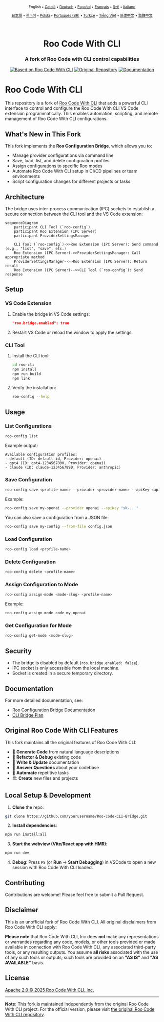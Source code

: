 <div align="center">
<sub>

English • [Català](locales/ca/README.md) • [Deutsch](locales/de/README.md) • [Español](locales/es/README.md) • [Français](locales/fr/README.md) • [हिन्दी](locales/hi/README.md) • [Italiano](locales/it/README.md)

</sub>
<sub>

[日本語](locales/ja/README.md) • [한국어](locales/ko/README.md) • [Polski](locales/pl/README.md) • [Português (BR)](locales/pt-BR/README.md) • [Türkçe](locales/tr/README.md) • [Tiếng Việt](locales/vi/README.md) • [简体中文](locales/zh-CN/README.md) • [繁體中文](locales/zh-TW/README.md)

</sub>
</div>
<br>

<div align="center">
  <h1>Roo Code With CLI</h1>
  <h3>A fork of Roo Code with CLI control capabilities</h3>
  
  <a href="https://marketplace.visualstudio.com/items?itemName=RooVeterinaryInc.roo-cline-with-cli" target="_blank"><img src="https://img.shields.io/badge/Based%20on%20Roo%20Code-blue?style=for-the-badge&logo=visualstudiocode&logoColor=white" alt="Based on Roo Code With CLI"></a>
  <a href="https://github.com/RooVetGit/Roo-Code" target="_blank"><img src="https://img.shields.io/badge/Original%20Repository-gray?style=for-the-badge&logo=github&logoColor=white" alt="Original Repository"></a>
  <a href="https://docs.roocode.com" target="_blank"><img src="https://img.shields.io/badge/Documentation-6B46C1?style=for-the-badge&logo=readthedocs&logoColor=white" alt="Documentation"></a>
  
</div>

# Roo Code With CLI

This repository is a fork of [Roo Code With CLI](https://github.com/RooVetGit/Roo-Code) that adds a powerful CLI interface to control and configure the Roo Code With CLI VS Code extension programmatically. This enables automation, scripting, and remote management of Roo Code With CLI configurations.

## What's New in This Fork

This fork implements the **Roo Configuration Bridge**, which allows you to:

- Manage provider configurations via command line
- Save, load, list, and delete configuration profiles
- Assign configurations to specific Roo modes
- Automate Roo Code With CLI setup in CI/CD pipelines or team environments
- Script configuration changes for different projects or tasks

## Architecture

The bridge uses inter-process communication (IPC) sockets to establish a secure connection between the CLI tool and the VS Code extension:

```mermaid
sequenceDiagram
    participant CLI Tool (`roo-config`)
    participant Roo Extension (IPC Server)
    participant ProviderSettingsManager

    CLI Tool (`roo-config`)->>Roo Extension (IPC Server): Send command (e.g., "list", "save", etc.)
    Roo Extension (IPC Server)->>ProviderSettingsManager: Call appropriate method
    ProviderSettingsManager-->>Roo Extension (IPC Server): Return result
    Roo Extension (IPC Server)-->>CLI Tool (`roo-config`): Send response
```

## Setup

### VS Code Extension

1. Enable the bridge in VS Code settings:

    ```json
    "roo.bridge.enabled": true
    ```

2. Restart VS Code or reload the window to apply the settings.

### CLI Tool

1. Install the CLI tool:

    ```bash
    cd roo-cli
    npm install
    npm run build
    npm link
    ```

2. Verify the installation:
    ```bash
    roo-config --help
    ```

## Usage

### List Configurations

```bash
roo-config list
```

Example output:

```
Available configuration profiles:
- default (ID: default-id, Provider: openai)
- gpt4 (ID: gpt4-1234567890, Provider: openai)
- claude (ID: claude-1234567890, Provider: anthropic)
```

### Save Configuration

```bash
roo-config save <profile-name> --provider <provider-name> --apiKey <api-key>
```

Example:

```bash
roo-config save my-openai --provider openai --apiKey "sk-..."
```

You can also save a configuration from a JSON file:

```bash
roo-config save my-config --from-file config.json
```

### Load Configuration

```bash
roo-config load <profile-name>
```

### Delete Configuration

```bash
roo-config delete <profile-name>
```

### Assign Configuration to Mode

```bash
roo-config assign-mode <mode-slug> <profile-name>
```

Example:

```bash
roo-config assign-mode code my-openai
```

### Get Configuration for Mode

```bash
roo-config get-mode <mode-slug>
```

## Security

- The bridge is disabled by default (`roo.bridge.enabled: false`).
- IPC socket is only accessible from the local machine.
- Socket is created in a secure temporary directory.

## Documentation

For more detailed documentation, see:

- [Roo Configuration Bridge Documentation](docs/roo-config-bridge.md)
- [CLI Bridge Plan](docs/cli-bridge-plan.md)

## Original Roo Code With CLI Features

This fork maintains all the original features of Roo Code With CLI:

- 🚀 **Generate Code** from natural language descriptions
- 🔧 **Refactor & Debug** existing code
- 📝 **Write & Update** documentation
- 🤔 **Answer Questions** about your codebase
- 🔄 **Automate** repetitive tasks
- 🏗️ **Create** new files and projects

## Local Setup & Development

1. **Clone** the repo:

```sh
git clone https://github.com/yourusername/Roo-Code-CLI-Bridge.git
```

2. **Install dependencies**:

```sh
npm run install:all
```

3. **Start the webview (Vite/React app with HMR)**:

```sh
npm run dev
```

4. **Debug**:
   Press `F5` (or **Run** → **Start Debugging**) in VSCode to open a new session with Roo Code With CLI loaded.

## Contributing

Contributions are welcome! Please feel free to submit a Pull Request.

## Disclaimer

This is an unofficial fork of Roo Code With CLI. All original disclaimers from Roo Code With CLI apply:

**Please note** that Roo Code With CLI, Inc does **not** make any representations or warranties regarding any code, models, or other tools provided or made available in connection with Roo Code With CLI, any associated third-party tools, or any resulting outputs. You assume **all risks** associated with the use of any such tools or outputs; such tools are provided on an **"AS IS"** and **"AS AVAILABLE"** basis.

## License

[Apache 2.0 © 2025 Roo Code With CLI, Inc.](./LICENSE)

---

**Note:** This fork is maintained independently from the original Roo Code With CLI project. For the official version, please visit [the original Roo Code With CLI repository](https://github.com/RooVetGit/Roo-Code).
